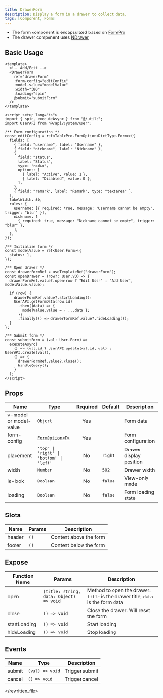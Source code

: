 ```yaml
---
title: DrawerForm
description: Display a form in a drawer to collect data.
tags: [Component, Form]
---
```


- The form component is encapsulated based on [FormPro](/en/components/form-pro)
- The drawer component uses [NDrawer](https://www.naiveui.com/en-US/os-theme/components/drawer)

## Basic Usage

```vue [vue]
<template>
  <!-- Add/Edit -->
  <DrawerForm
    ref="drawerForm"
    :form-config="editConfig"
    :model-value="modelValue"
    :width="580"
    :loading="spin"
    @submit="submitForm"
  />
</template>

<script setup lang="ts">
import { spin, executeAsync } from "@/utils";
import UserAPI from "@/api/system/user";

/** Form configuration */
const editConfig = ref<TablePro.FormOption<DictType.Form>>({
  fields: [
    { field: "username", label: "Username" },
    { field: "nickname", label: "Nickname" },
    {
      field: "status",
      label: "Status",
      type: "radio",
      options: [
        { label: "Active", value: 1 },
        { label: "Disabled", value: 0 },
      ],
    },
    { field: "remark", label: "Remark", type: "textarea" },
  ],
  labelWidth: 80,
  rules: {
    username: [{ required: true, message: "Username cannot be empty", trigger: "blur" }],
    nickname: [
      { required: true, message: "Nickname cannot be empty", trigger: "blur" },
    ],
  },
});

/** Initialize form */
const modelValue = ref<User.Form>({
  status: 1,
});

/** Open drawer */
const drawerFormRef = useTemplateRef("drawerForm");
const openDrawer = (row?: User.VO) => {
  drawerFormRef.value?.open(row ? "Edit User" : "Add User", modelValue.value);

  if (row) {
    drawerFormRef.value?.startLoading();
    UserAPI.getFormData(row.id)
      .then((data) => {
        modelValue.value = { ...data };
      })
      .finally(() => drawerFormRef.value?.hideLoading());
  }
};

/** Submit form */
const submitForm = (val: User.Form) =>
  executeAsync(
    () => (val.id ? UserAPI.update(val.id, val) : UserAPI.create(val)),
    () => {
      drawerFormRef.value?.close();
      handleQuery();
    }
  );
</script>
```

## Props

| Name | Type | Required | Default | Description |
| --- | --- | :--: | --- | --- |
| v-model or model-value | `Object` | Yes | | Form data |
| form-config | [`FormOption<T>`](/en/components/form-pro#formoption) | Yes | | Form configuration |
| placement | `'top' \| 'right' \| 'bottom' \| 'left'` | No | `right` | Drawer display position |
| width | `Number` | No | `502` | Drawer width |
| is-look | `Boolean` | No | `false` | View-only mode |
| loading | `Boolean` | No | `false` | Form loading state |

## Slots

| Name | Params | Description |
| --- | --- | --- |
| header | `()` | Content above the form |
| footer | `()` | Content below the form |

## Expose
| Function Name | Params | Description |
| --- | --- | --- |
| open | `(title: string, data: Object) => void` | Method to open the drawer. `title` is the drawer title, `data` is the form data |
| close | `() => void` | Close the drawer. Will reset the form |
| startLoading | `() => void` | Start loading |
| hideLoading | `() => void` | Stop loading |

## Events

| Name | Type | Description |
| --- | --- | --- |
| submit | `(val) => void` | Trigger submit |
| cancel | `() => void` | Trigger cancel |

</rewritten_file> 